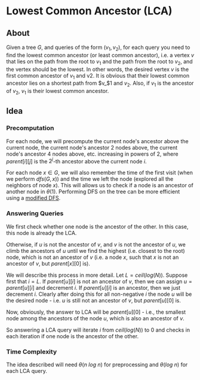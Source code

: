 # Lowest Common Ancestor (LCA)

## About

Given a tree $G$, and queries of the form $(v_1, v_2)$, for each query you need to find the lowest common ancestor (or least common ancestor), i.e. a vertex $v$ that lies on the path from the root to $v_1$ and the path from the root to $v_2$, and the vertex should be the lowest. In other words, the desired vertex $v$ is the first common ancestor of $v_1$ and v2. It is obvious that their lowest common ancestor lies on a shortest path from $v_$1 and $v_2$. Also, if $v_1$ is the ancestor of $v_2$, $v_1$ is their lowest common ancestor.

## Idea

### Precomputation

For each node, we will precompute the current node's ancestor above the current node, the current node's ancestor 2 nodes above, the current node's ancestor 4 nodes above, etc. increasing in powers of $2$, where $parent[i][j]$ is the $2 ^ j$-th ancestor above the current node $i$.

For each node $x \in G$, we will also remember the time of the first visit (when we perform $dfs(G, x)$) and the time we left the node (explored all the neighbors of node $x$). This will allows us to check if a node is an ancestor of another node in $\theta(1)$. Performing DFS on the tree can be more efficient using a [modified DFS](https://github.com/aaronhma/algorithms/blob/master/algorithms/trees/tree/README.md#tree-traversals).

### Answering Queries

We first check whether one node is the ancestor of the other. In this case, this node is already the LCA.

Otherwise, if $u$ is not the ancestor of $v$, and $v$ is not the ancestor of $u$, we climb the ancestors of $u$ until we find the highest (i.e. closest to the root) node, which is not an ancestor of $v$ (i.e. a node $x$, such that $x$ is not an ancestor of $v$, but $parent[x][0]$ is).

We will describe this process in more detail. Let $L = ceil(log(N))$. Suppose first that $i = L$. If $parent[u][i]$ is not an ancestor of $v$, then we can assign $u = parent[u][i]$ and decrement $i$. If $parent[u][i]$ is an ancestor, then we just decrement $i$. Clearly after doing this for all non-negative $i$ the node $u$ will be the desired node - i.e. $u$ is still not an ancestor of $v$, but $parent[u][0]$ is.

Now, obviously, the answer to LCA will be $parent[u][0]$ - i.e., the smallest node among the ancestors of the node $u$, which is also an ancestor of $v$.

So answering a LCA query will iterate $i$ from $ceil(log(N))$ to $0$ and checks in each iteration if one node is the ancestor of the other.

### Time Complexity

The idea described will need $\theta(n \ log \ n)$ for preprocessing and $\theta(log \ n)$ for each LCA query.
